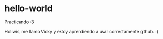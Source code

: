 # hello-world
Practicando :3

Holiwis, me llamo Vicky y estoy aprendiendo a usar correctamente github. :)
